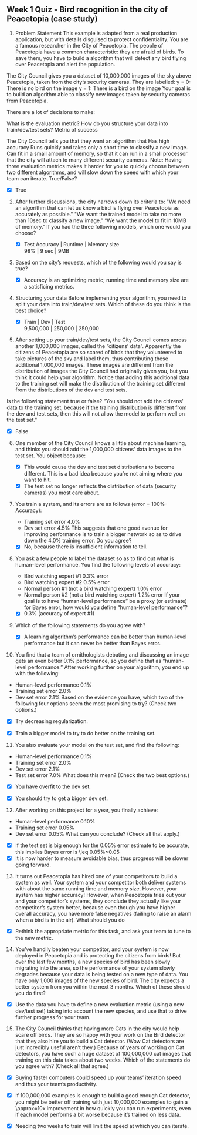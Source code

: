 ## Week 1 Quiz - Bird recognition in the city of Peacetopia (case study)

1. Problem Statement
This example is adapted from a real production application, but with details disguised to protect confidentiality.
You are a famous researcher in the City of Peacetopia. The people of Peacetopia have a common characteristic: they are afraid of birds. To save them, you have to build a 
algorithm that will detect any bird flying over Peacetopia and alert the population.

The City Council gives you a dataset of 10,000,000 images of the sky above Peacetopia, taken from the city’s security cameras. They are labelled:
y = 0: There is no bird on the image
y = 1: There is a bird on the image
Your goal is to build an algorithm able to classify new images taken by security cameras from Peacetopia.

There are a lot of decisions to make:

 What is the evaluation metric?
 How do you structure your data into train/dev/test sets?
 Metric of success

The City Council tells you that they want an algorithm that
Has high accuracy
Runs quickly and takes only a short time to classify a new image. 
Can fit in a small amount of memory, so that it can run in a small processor that the city will attach to many different security cameras.
Note: Having three evaluation metrics makes it harder for you to quickly choose between two different algorithms, and will slow down the speed with which your team can
iterate. True/False?

   - [x] True

2. After further discussions, the city narrows down its criteria to:
   "We need an algorithm that can let us know a bird is flying over Peacetopia as accurately as possible."
   "We want the trained model to take no more than 10sec to classify a new image.” 
   “We want the model to fit in 10MB of memory.” 
   If you had the three following models, which one would you choose?

   - [x] Test Accuracy	|  Runtime  |	 Memory size \
             98%	      |  9 sec	  |    9MB

3. Based on the city’s requests, which of the following would you say is true?

   - [x] Accuracy is an optimizing metric; running time and memory size are a satisficing metrics.

4. Structuring your data
   Before implementing your algorithm, you need to split your data into train/dev/test sets. Which of these do you think is the best choice?

   - [x]  Train   |	  Dev   |	  Test \
        9,500,000 |	250,000 |	 250,000

5. After setting up your train/dev/test sets, the City Council comes across another 1,000,000 images, called the “citizens’ data”. Apparently the citizens of Peacetopia are so scared of birds that they volunteered to take pictures of the sky and label them, thus contributing these additional 1,000,000 images. These images are different from the distribution of images the City Council had originally given you, but you think it could help your algorithm.
Notice that adding this additional data to the training set will make the distribution of the training set different from the distributions of the dev and test sets.

Is the following statement true or false?
"You should not add the citizens' data to the training set, because if the training distribution is different from the dev and test sets, then this will not allow the model to
perform well on the test set."

   - [x] False

6. One member of the City Council knows a little about machine learning, and thinks you should add the 1,000,000 citizens’ data images to the test set. You object because:

   - [x] This would cause the dev and test set distributions to become different. This is a bad idea because you’re not aiming where you want to hit.
   - [x] The test set no longer reflects the distribution of data (security cameras) you most care about.

7. You train a system, and its errors are as follows (error = 100%-Accuracy):
   - Training set error	4.0%
   - Dev set error	4.5%
   This suggests that one good avenue for improving performance is to train a bigger network so as to drive down the 4.0% training error. Do you agree?

   - [x] No, because there is insufficient information to tell.

8. You ask a few people to label the dataset so as to find out what is human-level performance. You find the following levels of accuracy:

   - Bird watching expert #1	0.3% error
   - Bird watching expert #2	0.5% error
   - Normal person #1 (not a bird watching expert)	1.0% error
   - Normal person #2 (not a bird watching expert)	1.2% error
   If your goal is to have “human-level performance” be a proxy (or estimate) for Bayes error, how would you define “human-level performance”?

   - [x] 0.3% (accuracy of expert #1)

9. Which of the following statements do you agree with?

   - [x] A learning algorithm’s performance can be better than human-level performance but it can never be better than Bayes error.

10. You find that a team of ornithologists debating and discussing an image gets an even better 0.1% performance, so you define that as “human-level performance.” After working further on your algorithm, you end up with the following:

   - Human-level performance	0.1%
   - Training set error	2.0%
   - Dev set error	2.1%
   Based on the evidence you have, which two of the following four options seem the most promising to try? (Check two options.)

   - [x] Try decreasing regularization.
   - [x] Train a bigger model to try to do better on the training set.


11. You also evaluate your model on the test set, and find the following:
   - Human-level performance	0.1%
   - Training set error	2.0%
   - Dev set error 	2.1%
   - Test set error	7.0%
   What does this mean? (Check the two best options.)

   - [x] You have overfit to the dev set. 
   - [x] You should try to get a bigger dev set.


12. After working on this project for a year, you finally achieve:

   - Human-level performance	0.10%
   - Training set error	0.05%
   - Dev set error	0.05%
   What can you conclude? (Check all that apply.)

   - [x] If the test set is big enough for the 0.05% error estimate to be accurate, this implies Bayes error is \leq 0.05%≤0.05 
   - [x] It is now harder to measure avoidable bias, thus progress will be slower going forward.

13. It turns out Peacetopia has hired one of your competitors to build a system as well. Your system and your competitor both deliver systems with about the same running time
and memory size. However, your system has higher accuracy! However, when Peacetopia tries out your and your competitor’s systems, they conclude they actually like your
competitor’s system better, because even though you have higher overall accuracy, you have more false negatives (failing to raise an alarm when a bird is in the air). What
should you do

   - [x] Rethink the appropriate metric for this task, and ask your team to tune to the new metric.

14. You’ve handily beaten your competitor, and your system is now deployed in Peacetopia and is protecting the citizens from birds! But over the last few months, a new species
of bird has been slowly migrating into the area, so the performance of your system slowly degrades because your data is being tested on a new type of data.
You have only 1,000 images of the new species of bird. The city expects a better system from you within the next 3 months. Which of these should you do first?

   - [x] Use the data you have to define a new evaluation metric (using a new dev/test set) taking into account the new species, and use that to drive further progress for your team.

15. The City Council thinks that having more Cats in the city would help scare off birds. They are so happy with your work on the Bird detector that they also hire you to build a Cat detector. (Wow Cat detectors are just incredibly useful aren’t they.) Because of years of working on Cat detectors, you have such a huge dataset of 100,000,000 cat images that training on this data takes about two weeks. Which of the statements do you agree with? (Check all that agree.)

   - [x] Buying faster computers could speed up your teams’ iteration speed and thus your team’s productivity. 
   - [x] If 100,000,000 examples is enough to build a good enough Cat detector, you might be better off training with just 10,000,000 examples to gain a \approx≈10x improvement in how quickly you can run experiments, even if each model performs a bit worse because it’s trained on less data.
   - [x] Needing two weeks to train will limit the speed at which you can iterate.


